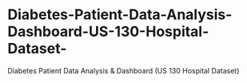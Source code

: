 # Diabetes-Patient-Data-Analysis-Dashboard-US-130-Hospital-Dataset-
Diabetes Patient Data Analysis &amp; Dashboard (US 130 Hospital Dataset)
